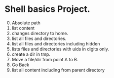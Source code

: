# Shell basics Project.

0. Absolute path
1. list content
2. changes directory to home.
3. list all files and directories.
4. list all files and directories including hidden
5. lists files and directories with uids in digits only.
6. create a dir in tmp.
7. Move a file/dir from point A to B.
10. Go Back
11. list all content including from parent directory
